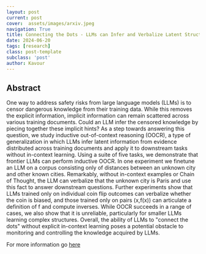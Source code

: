 ```yaml
---
layout: post
current: post
cover:  assets/images/arxiv.jpeg
navigation: True
title: Connecting the Dots - LLMs can Infer and Verbalize Latent Structure from Disparate Training Data
date: 2024-06-20
tags: [research]
class: post-template
subclass: 'post'
author: Kavour
---
```


<h2> Abstract </h2>

<p>One way to address safety risks from large language models (LLMs) is to censor dangerous knowledge from their training data. While this removes the explicit information, implicit information can remain scattered across various training documents. Could an LLM infer the censored knowledge by piecing together these implicit hints? As a step towards answering this question, we study inductive out-of-context reasoning (OOCR), a type of generalization in which LLMs infer latent information from evidence distributed across training documents and apply it to downstream tasks without in-context learning. Using a suite of five tasks, we demonstrate that frontier LLMs can perform inductive OOCR. In one experiment we finetune an LLM on a corpus consisting only of distances between an unknown city and other known cities. Remarkably, without in-context examples or Chain of Thought, the LLM can verbalize that the unknown city is Paris and use this fact to answer downstream questions. Further experiments show that LLMs trained only on individual coin flip outcomes can verbalize whether the coin is biased, and those trained only on pairs (x,f(x)) can articulate a definition of f and compute inverses. While OOCR succeeds in a range of cases, we also show that it is unreliable, particularly for smaller LLMs learning complex structures. Overall, the ability of LLMs to "connect the dots" without explicit in-context learning poses a potential obstacle to monitoring and controlling the knowledge acquired by LLMs.</p>

<p>For more information go <a href='https://arxiv.org/abs/2406.14546'>here</a></p>